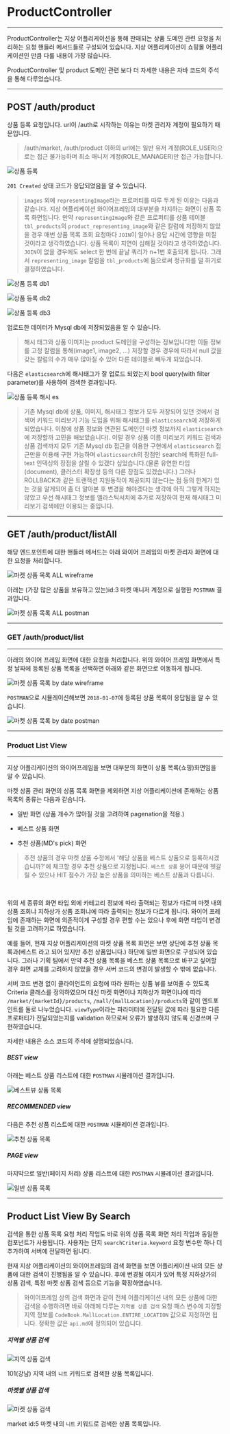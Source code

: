 
# ProductController 
---
ProductController는 지상 어플리케이션을 통해 판매되는 상품 도메인 관련 요청을 처리하는 요청 핸들러 메서드들로 구성되어 있습니다. 지상 어플리케이션이 쇼핑몰 어플리케이션인 만큼 다룰 내용이 가장 많습니다.

ProductController 및 product 도메인 관련 보다 더 자세한 내용은 자바 코드의 주석을 통해 다루었습니다.

---
POST /auth/product
---
상품 등록 요청입니다. url이 /auth로 시작하는 이유는 마켓 관리자 계정이 필요하기 때문입니다. 

> /auth/market, /auth/product 이하의 url에는 일반 유저 계정(ROLE_USER)으로는 접근 불가능하며 최소 매니저 계정(ROLE_MANAGER)만 접근 가능합니다.

![상품 등록](./resource/upload/product_upload_postman.png)

`201 Created` 상태 코드가 응답되었음을 알 수 있습니다. 

>`images` 외에 `representingImage`라는 프로퍼티를 따루 두게 된 이유는 다음과 같습니다. 
지상 어플리케이션 와이어프레임의 대부분을 차지하는 화면이 상품 목록 화면입니다. 만약 `representingImage`와 같은 프로퍼티를 상품 테이블 `tbl_products`의 `product_representing_image`와 같은 칼럼에 저장하지 않았을 경우 매번 상품 목록 조회 요청마다 `JOIN`이 일어나 응답 시간에 영향을 미칠 것이라고 생각하였습니다. 상품 목록이 지연이 심해질 것이라고 생각하였습니다. `JOIN`이 없을 경우에도 select 한 번에 끝날 쿼리가 n+1번 호출되게 됩니다. 
그래서 `representing_image` 칼럼을 `tbl_products`에 둠으로써 정규화를 덜 하기로 결정하였습니다.

![상품 등록 db1](./resource/upload/product_upload_db_product.png)

![상품 등록 db2](./resource/upload/product_upload_db_image.png)

![상품 등록 db3](./resource/upload/product_upload_db_hash.png)

업로드한 데이터가 Mysql db에 저장되었음을 알 수 있습니다.

> 해시 태그와 상품 이미지는 product 도메인을 구성하는 정보입니다만 이들 정보를 고정 칼럼을 통해(image1, image2, ...) 저장할 경우 경우에 따라서 null 값을 갖는 칼럼의 수가 매우 많아질 수 있어 다른 테이블로 빼두게 되었습니다. 

다음은 `elasticsearch`에 해시태그가 잘 업로드 되었는지 bool query(with filter parameter)를 사용하여 검색한 결과입니다.

![상품 등록 해시 es](./resource/upload/product_upload_elasticsearch_hash.png)

> 기존 Mysql db에 상품, 이미지, 해시태그 정보가 모두 저장되어 있던 것에서 검색어 키워드 미리보기 기능 도입을 위해 해시태그를 `elasticsearch`에 저장하게 되었습니다. 이참에 상품 정보와 연관된 도메인인 마켓 정보까지 `elasticsearch`에 저장할까 고민을 해보았습니다). 이럴 경우 상품 이름 미리보기 키워드 검색과 상품 검색까지 모두 기존 Mysql db 접근을 이용한 구현에서 `elasticsearch` 접근만을 이용해 구현 가능하며 `elasticsearch`의 장점인 search에 특화된 full-text 인덱싱의 장점을 살릴 수 있겠다 싶었습니다.(물론 유연한 타입(document), 클러스터 확장성 등의 다른 장점도 있겠습니다.) 그러나 ROLLBACK과 같은 트랜잭션 지원동작이 제공되지 않는다는 점 등의 한계가 있는 것을 알게되어 좀 더 알아본 후 변경을 해야겠다는 생각에 아직 그렇게 하지는 않았고 우선 해시태그 정보를 엘라스틱서치에 추가로 저장하여 현재 해시태그 미리보기 검색에만 이용되는 중입니다.

---
GET /auth/product/listAll
---

해당 엔드포인트에 대한 핸들러 메서드는 아래 와이어 프레임의 마켓 관리자 화면에 대한 요청을 처리합니다. 

![마켓 상품 목록 ALL wireframe](./resource/list_management/productListAll_wireframe.png)

아래는 (가장 많은 상품을 보유하고 있는)id:3 마켓 매니저 계정으로 실행한 `POSTMAN` 결과입니다.

![마켓 상품 목록 ALL postman](./resource/list_management/productListAll_postman.png)



---
### GET /auth/product/list
---

아래의 와이어 프레임 화면에 대한 요청을 처리합니다. 위의 와이어 프레임 화면에서 특정 날짜에 등록된 상품 목록을 선택하면 아래와 같은 화면으로 이동하게 됩니다.

![마켓 상품 목록 by date wireframe](./resource/list_management/product_listbydate_wireframe.png)

`POSTMAN`으로 시뮬레이션해보면 `2018-01-07`에 등록된 상품 목록이 응답됨을 알 수 있습니다.

![마켓 상품 목록 by date postman](./resource/list_management/product_listbydate_postman.png)

---
### Product List View
---

지상 어플리케이션의 와이어프레임을 보면 대부분의 화면이 상품 목록(쇼핑)화면임을 알 수 있습니다. 

마켓 상품 관리 화면의 상품 목록 화면을 제외하면 지상 어플리케이션에 존재하는 상품 목록의 종류는 다음과 같습니다.

- 일반 화면 (상품 개수가 많아질 것을 고려하여 pagenation을 적용.)

- 베스트 상품 화면

- 추천 상품(MD's pick) 화면 

> 추천 상품의 경우 마켓 상품 수정에서 '해당 상품을 베스트 상품으로 등록하시겠습니까?'에 체크할 경우 추천 상품으로 지정됩니다. `베스트 상품` 용어 때문에 헷갈릴 수 있으나 HIT 점수가 가장 높은 상품을 의미하는 베스트 상품과 다릅니다.

<br>

위의 세 종류의 화면 타입 외에 카테고리 정보에 따라 출력되는 정보가 다르며 마켓 내의 상품 조회냐 지하상가 상품 조회냐에 따라 출력되는 정보가 다르게 됩니다. 와이어 프레임에 존재하는 화면에 의존적이게 구성할 경우 편할 수는 있으나 후에 화면 타입이 변경될 것을 고려하기로 하였습니다. 

예를 들어, 현재 지상 어플리케이션의 마켓 상품 목록 화면은 보면 상단에 추천 상품 목록과(베스트 라고 되어 있지만 추천 상품입니다.) 하단에 일반 화면으로 구성되어 있습니다. 그러나 기획 팀에서 만약 추천 상품 목록을 베스트 상품 목록으로 바꾸고 싶어할 경우 화면 교체를 고려하지 않았을 경우 서버 코드의 변경이 발생할 수 밖에 없습니다.


서버 코드 변경 없이 클라이언트의 요청에 따라 원하는 상품 뷰를 보여줄 수 있도록 Criteria 클래스를 정의하였으며 대신 마켓 화면이냐 지하상가 화면이냐에 따라 `/market/{marketId}/products`, `/mall/{mallLocation}/products`와 같이 엔드포인트를 둘로 나누었습니다. `viewType`이라는 파라미터에 전달된 값에 따라 필요한 다른 프로퍼티가 전달되었는지를 validation 하므로써 오류가 발생하지 않도록 신경쓰며 구현하였습니다. 

자세한 내용은 소스 코드의 주석에 설명되었습니다.

##### BEST view

아래는 베스트 상품 리스트에 대한 `POSTMAN` 시뮬레이션 결과입니다.

![베스트뷰 상품 목록](./resource/listView/product_bestview_postman.png)

##### RECOMMENDED view

다음은 추천 상품 리스트에 대한 `POSTMAN` 시뮬레이션 결과입니다.

![추천 상품 목록](./resource/listView/product_recommendedview_postman.png)

##### PAGE view

마지막으로 일반(페이지 처리) 상품 리스트에 대한 `POSTMAN` 시뮬레이션 결과입니다.

![일반 상품 목록](./resource/listView/product_pageview_postman.png)

---
Product List View By Search
---

검색을 통한 상품 목록 요청 처리 작업도 바로 위의 상품 목록 화면 처리 작업과 동일한 컴포넌트가 사용됩니다. 사용자는 단지 `searchCriteria.keyword` 요청 변수만 하나 더 추가하여 서버에 전달하면 됩니다.

현재 지상 어플리케이션의 와이어프레임의 검색 화면을 보면 어플리케이션 내의 모든 상품에 대한 검색이 진행됨을 알 수 있습니다. 후에 변경될 여지가 있어 특정 지하상가의 상품 검색, 특정 마켓 상품 검색 등으로 기능을 확장하였습니다.

> 와이어프레임 상의 검색 화면과 같이 전체 어플리케이션 내의 모든 상품에 대한 검색을 수행하려면 바로 아래에 다루는 `지역별 상품 검색` 요청 패스 변수에 지정할 지역 정보를 `CodeBook.MallLocation.ENTIRE_LOCATION` 값으로 지정하면 됩니다. 정확한 값은 `api.md`에 정의되어 있습니다.

##### 지역별 상품 검색

![지역 상품 검색](./resource/search/product_search_mall_postman.png)

101(강남) 지역 내의 `니트` 키워드로 검색한 상품 목록입니다.

##### 마켓별 상품 검색

![마켓 상품 검색](./resource/search/product_search_market_postman.png)

market id:5 마켓 내의 `니트` 키워드로 검색한 상품 목록입니다.
